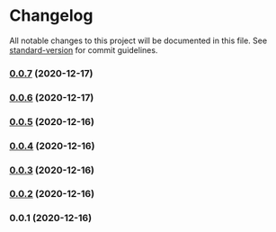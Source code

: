 # Changelog

All notable changes to this project will be documented in this file. See [standard-version](https://github.com/conventional-changelog/standard-version) for commit guidelines.

### [0.0.7](https://github.com/adurc/exposure-react-admin/compare/v0.0.6...v0.0.7) (2020-12-17)

### [0.0.6](https://github.com/adurc/exposure-react-admin/compare/v0.0.5...v0.0.6) (2020-12-17)

### [0.0.5](https://github.com/adurc/exposure-react-admin/compare/v0.0.4...v0.0.5) (2020-12-16)

### [0.0.4](https://github.com/adurc/exposure-react-admin/compare/v0.0.3...v0.0.4) (2020-12-16)

### [0.0.3](https://github.com/adurc/exposure-react-admin/compare/v0.0.2...v0.0.3) (2020-12-16)

### [0.0.2](https://github.com/adurc/exposure-react-admin/compare/v0.0.1...v0.0.2) (2020-12-16)

### 0.0.1 (2020-12-16)
